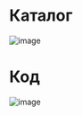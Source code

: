 # Каталог
![image](https://github.com/Pavel-Stefashin/CatalogOfCars/assets/135818098/50432dd6-5106-4c7c-96fb-ff6ae4e00f62)

# Код
![image](https://github.com/Pavel-Stefashin/CatalogOfCars/assets/135818098/8213401e-e2b0-497d-87f7-4a228c0a8b5a)
